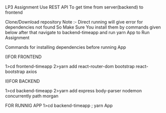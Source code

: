 LP3 Assignment
Use REST API To get time from server(backend) to frontend

Clone/Download repository
Note :- Direct running will give error
for dependencies not found So Make Sure You install them by commands given below
after that
navigate to backend-timeapp
and run yarn App
to Run Assignment


Commands for installing dependencies before running App

I)FOR FRONTEND

1>cd frontend-timeapp
2>yarn add react-router-dom bootstrap react-bootstrap axios

II)FOR BACKEND

1>cd backend-timeapp
2>yarn add express body-parser nodemon concurrently path morgan

FOR RUNNIG APP
1>cd backend-timeapp ; yarn App
